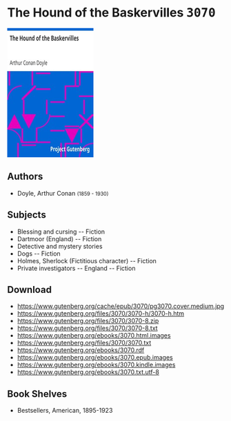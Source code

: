 # The Hound of the Baskervilles <kbd>3070</kbd>

![](./cover.medium.jpg "")

## Authors


 - Doyle, Arthur Conan <small>(1859 - 1930)</small>

## Subjects


 - Blessing and cursing -- Fiction
 - Dartmoor (England) -- Fiction
 - Detective and mystery stories
 - Dogs -- Fiction
 - Holmes, Sherlock (Fictitious character) -- Fiction
 - Private investigators -- England -- Fiction

## Download


 - https://www.gutenberg.org/cache/epub/3070/pg3070.cover.medium.jpg
 - https://www.gutenberg.org/files/3070/3070-h/3070-h.htm
 - https://www.gutenberg.org/files/3070/3070-8.zip
 - https://www.gutenberg.org/files/3070/3070-8.txt
 - https://www.gutenberg.org/ebooks/3070.html.images
 - https://www.gutenberg.org/files/3070/3070.txt
 - https://www.gutenberg.org/ebooks/3070.rdf
 - https://www.gutenberg.org/ebooks/3070.epub.images
 - https://www.gutenberg.org/ebooks/3070.kindle.images
 - https://www.gutenberg.org/ebooks/3070.txt.utf-8

## Book Shelves


 - Bestsellers, American, 1895-1923
